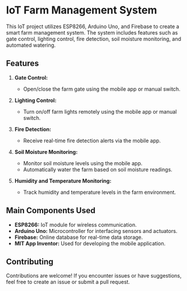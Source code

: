 # IoT Farm Management System

This IoT project utilizes ESP8266, Arduino Uno, and Firebase to create a smart farm management system. The system includes features such as gate control, lighting control, fire detection, soil moisture monitoring, and automated watering.

## Features

1. **Gate Control:**
   - Open/close the farm gate using the mobile app or manual switch.

2. **Lighting Control:**
   - Turn on/off farm lights remotely using the mobile app or manual switch.

3. **Fire Detection:**
   - Receive real-time fire detection alerts via the mobile app.

4. **Soil Moisture Monitoring:**
   - Monitor soil moisture levels using the mobile app.
   - Automatically water the farm based on soil moisture readings.

5. **Humidity and Temperature Monitoring:**
   - Track humidity and temperature levels in the farm environment.

## Main Components Used

- **ESP8266:** IoT module for wireless communication.
- **Arduino Uno:** Microcontroller for interfacing sensors and actuators.
- **Firebase:** Online database for real-time data storage.
- **MIT App Inventor:** Used for developing the mobile application.

## Contributing

Contributions are welcome! If you encounter issues or have suggestions, feel free to create an issue or submit a pull request.

